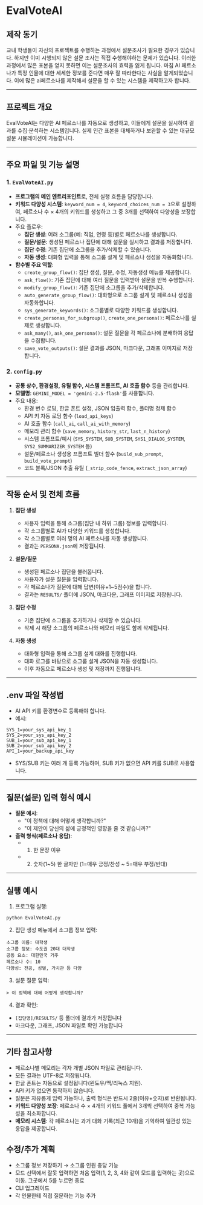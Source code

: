 # EvalVoteAI

## 제작 동기

교내 학생들이 자신의 프로젝트를 수행하는 과정에서 설문조사가 필요한 경우가 있습니다. 하지만 이미 시행되지 않은 설문 조사는 직접 수행해야하는 문제가 있습니다. 이러한 과정에서 많은 표본을 얻지 못하면 이는 설문조사의 효력을 잃게 됩니다. 마침 AI 페르소나가 특정 인물에 대한 세세한 정보를 준다면 매우 잘 따라한다는 사실을 알게되었습니다. 이에 많은 ai페르소나를 제작해서 설문을 할 수 있는 시스템을 제작하고자 합니다.

---

## 프로젝트 개요

EvalVoteAI는 다양한 AI 페르소나를 자동으로 생성하고, 이들에게 설문을 실시하여 결과를 수집·분석하는 시스템입니다. 실제 인간 표본을 대체하거나 보완할 수 있는 대규모 설문 시뮬레이션이 가능합니다.

---

## 주요 파일 및 기능 설명

### 1. `EvalVoteAI.py`
- **프로그램의 메인 엔트리포인트**로, 전체 실행 흐름을 담당합니다.
- **키워드 다양성 시스템**: `keyword_num = 4`, `keyword_choices_num = 3`으로 설정하여, 페르소나 수 × 4개의 키워드를 생성하고 그 중 3개를 선택하여 다양성을 보장합니다.
- 주요 플로우:
  - **집단 생성**: 여러 소그룹(예: 직업, 연령 등)별로 페르소나를 생성합니다.
  - **질문/설문**: 생성된 페르소나 집단에 대해 설문을 실시하고 결과를 저장합니다.
  - **집단 수정**: 기존 집단에 소그룹을 추가/삭제할 수 있습니다.
  - **자동 생성**: 대화형 입력을 통해 소그룹 설계 및 페르소나 생성을 자동화합니다.
- **함수별 주요 역할**:
  - `create_group_flow()`: 집단 생성, 질문, 수정, 자동생성 메뉴를 제공합니다.
  - `ask_flow()`: 기존 집단에 대해 여러 질문을 입력받아 설문을 반복 수행합니다.
  - `modify_group_flow()`: 기존 집단에 소그룹을 추가/삭제합니다.
  - `auto_generate_group_flow()`: 대화형으로 소그룹 설계 및 페르소나 생성을 자동화합니다.
  - `sys_generate_keywords()`: 소그룹별로 다양한 키워드를 생성합니다.
  - `create_personas_for_subgroup()`, `create_one_persona()`: 페르소나를 실제로 생성합니다.
  - `ask_many()`, `ask_one_persona()`: 설문 질문을 각 페르소나에 분배하여 응답을 수집합니다.
  - `save_vote_outputs()`: 설문 결과를 JSON, 마크다운, 그래프 이미지로 저장합니다.

### 2. `config.py`
- **공통 상수, 환경설정, 유틸 함수, 시스템 프롬프트, AI 호출 함수** 등을 관리합니다.
- **모델명**: `GEMINI_MODEL = 'gemini-2.5-flash'`를 사용합니다.
- 주요 내용:
  - 환경 변수 로딩, 한글 폰트 설정, JSON 입출력 함수, 폴더명 정제 함수
  - API 키 자동 로딩 함수 (`load_api_keys`)
  - AI 호출 함수 (`call_ai`, `call_ai_with_memory`)
  - 메모리 관리 함수 (`save_memory`, `history_str`, `last_n_history`)
  - 시스템 프롬프트/예시 (`SYS_SYSTEM`, `SUB_SYSTEM`, `SYS1_DIALOG_SYSTEM`, `SYS2_SUMMARIZER_SYSTEM` 등)
  - 설문/페르소나 생성용 프롬프트 빌더 함수 (`build_sub_prompt`, `build_vote_prompt`)
  - 코드 블록/JSON 추출 유틸 (`_strip_code_fence`, `extract_json_array`)

---

## 작동 순서 및 전체 흐름

1. **집단 생성**
   - 사용자 입력을 통해 소그룹(집단 내 하위 그룹) 정보를 입력합니다.
   - 각 소그룹별로 AI가 다양한 키워드를 생성합니다.
   - 각 소그룹별로 여러 명의 AI 페르소나를 자동 생성합니다.
   - 결과는 `PERSONA.json`에 저장됩니다.

2. **설문/질문**
   - 생성된 페르소나 집단을 불러옵니다.
   - 사용자가 설문 질문을 입력합니다.
   - 각 페르소나가 질문에 대해 답변(이유+1~5점수)을 합니다.
   - 결과는 `RESULTS/` 폴더에 JSON, 마크다운, 그래프 이미지로 저장됩니다.

3. **집단 수정**
   - 기존 집단에 소그룹을 추가하거나 삭제할 수 있습니다.
   - 삭제 시 해당 소그룹의 페르소나와 메모리 파일도 함께 삭제됩니다.

4. **자동 생성**
   - 대화형 입력을 통해 소그룹 설계 대화를 진행합니다.
   - 대화 로그를 바탕으로 소그룹 설계 JSON을 자동 생성합니다.
   - 이후 자동으로 페르소나 생성 및 저장까지 진행됩니다.

---

## .env 파일 작성법

- AI API 키를 환경변수로 등록해야 합니다.
- 예시:
```
SYS_1=your_sys_api_key_1
SYS_2=your_sys_api_key_2
SUB_1=your_sub_api_key_1
SUB_2=your_sub_api_key_2
API_1=your_backup_api_key
```
- SYS/SUB 키는 여러 개 등록 가능하며, SUB 키가 없으면 API 키를 SUB로 사용합니다.

---

## 질문(설문) 입력 형식 예시

- **질문 예시**:
  - "이 정책에 대해 어떻게 생각합니까?"
  - "이 제안이 당신의 삶에 긍정적인 영향을 줄 것 같습니까?"
- **출력 형식(페르소나 응답)**:
  - 1) 한 문장 이유
  - 2) 숫자(1~5) 한 글자만 (1=매우 긍정/찬성 ~ 5=매우 부정/반대)

---

## 실행 예시

1. 프로그램 실행:
```
python EvalVoteAI.py
```
2. 집단 생성 메뉴에서 소그룹 정보 입력:
```
소그룹 이름: 대학생
소그룹 정보: 수도권 20대 대학생
공동 요소: 대한민국 거주
페르소나 수: 10
다양성: 전공, 성별, 가치관 등 다양
```
3. 설문 질문 입력:
```
> 이 정책에 대해 어떻게 생각합니까?
```
4. 결과 확인:
- `[집단명]/RESULTS/` 등 폴더에 결과가 저장됩니다
- 마크다운, 그래프, JSON 파일로 확인 가능합니다

---

## 기타 참고사항
- 페르소나별 메모리는 각자 개별 JSON 파일로 관리됩니다.
- 모든 결과는 UTF-8로 저장됩니다.
- 한글 폰트는 자동으로 설정됩니다(윈도우/맥/리눅스 지원).
- API 키가 없으면 동작하지 않습니다.
- 질문은 자유롭게 입력 가능하나, 출력 형식은 반드시 2줄(이유+숫자)로 반환됩니다.
- **키워드 다양성 보장**: 페르소나 수 × 4개의 키워드 풀에서 3개씩 선택하여 중복 가능성을 최소화합니다.
- **메모리 시스템**: 각 페르소나는 과거 대화 기록(최근 10개)을 기억하여 일관성 있는 응답을 제공합니다.

## 수정/추가 계획

- 소그룹 정보 저장하기 → 소그룹 인원 충당 기능
- 모드 선택에서 잘못 입력하면 처음 입력(1, 2, 3, 4와 같이 모드를 입력하는 곳)으로 이동. 그곳에서 5를 누르면 종료
- CLI 업그레이드
- 각 인물한테 직접 질문하는 기능 추가